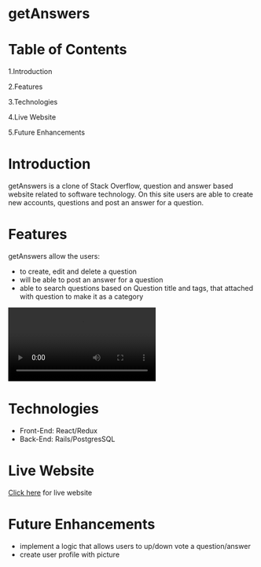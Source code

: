 
# getAnswers

# Table of Contents

  1.Introduction
  
  2.Features
  
  3.Technologies
  
  4.Live Website
  
  5.Future Enhancements

# Introduction
  
  getAnswers is a clone of Stack Overflow, question and answer based website related to software technology. On this site users are able to create new accounts, questions and post an answer for a question.

# Features

getAnswers allow the users:

  * to create, edit and delete a question
  * will be able to post an answer for a question
  * able to search questions based on Question title and tags, that attached with question to make it as a category
  
  ![](askQ2.mov)  
# Technologies

* Front-End: React/Redux
* Back-End: Rails/PostgresSQL

# Live Website

[Click here](https://get-ans.herokuapp.com/#/) for live website

# Future Enhancements

* implement a logic that allows users to up/down vote a question/answer
* create user profile with picture



